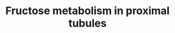---
annotations:
- id: PW:0000005
  parent: classic metabolic pathway
  type: Pathway Ontology
  value: carbohydrate metabolic pathway
- id: DOID:10763
  parent: null
  type: Disease Ontology
  value: hypertension
- id: DOID:1073
  parent: null
  type: Disease Ontology
  value: renal hypertension
- id: DOID:5204
  parent: genetic disease
  type: Disease Ontology
  value: fructose-1,6-bisphosphatase deficiency
- id: CL:0002306
  parent: animal cell
  type: Cell Type Ontology
  value: epithelial cell of proximal tubule
- id: DOID:9869
  parent: genetic disease
  type: Disease Ontology
  value: hereditary fructose intolerance syndrome
authors:
- AgustinGV
- Egonw
- Khanspers
- DeSl
- MaintBot
- Eweitz
description: Most of the fructose absorbed in the gut is cleared in its first hepatic
  passage; however, under certain conditions, such as ingestion of large amounts of
  free fructose, the sugar can reach high levels in plasma and filtrate through the
  glomeruli. Filtered fructose is reabsorbed by proximal tubule cells. Ingestion of
  large quantities of free fructose, usually from high fructose corn syrup, has been
  associated with obesity, metabolic syndrome and elevated blood pressure.  Salt-sensitivity
  of blood pressure in rodents receiving 10 or 20% fructose solutions is well documented.
  Sensitivity to salt, should include a renal defect, otherwise pressure natriuretis
  would restore Na balance. Since the bulk of fructose and other sugars are absorbed
  in proximal tubules, it is believed that fructose affect this nephron segment first.
  This pathway features the metabolism of fructose in proximal tubule cells. It was
  created using biochemical data showing metabolites accumulation and enzymatic activities
  in proximal tubules challenged with fructose. Also deep sequencing data from microdissected
  renal proximal tubules was used to confirm the presence of the transcript of the
  enzymes. Gene transcripts are annotated using ENTREZ Gene ID.
last-edited: 2021-05-16
organisms:
- Rattus norvegicus
redirect_from:
- /index.php/Pathway:WP3894
- /instance/WP3894
revision: null
schema-jsonld:
- '@context': https://schema.org/
  '@id': https://wikipathways.github.io/pathways/WP3894.html
  '@type': Dataset
  creator:
    '@type': Organization
    name: WikiPathways
  description: Most of the fructose absorbed in the gut is cleared in its first hepatic
    passage; however, under certain conditions, such as ingestion of large amounts
    of free fructose, the sugar can reach high levels in plasma and filtrate through
    the glomeruli. Filtered fructose is reabsorbed by proximal tubule cells. Ingestion
    of large quantities of free fructose, usually from high fructose corn syrup, has
    been associated with obesity, metabolic syndrome and elevated blood pressure.  Salt-sensitivity
    of blood pressure in rodents receiving 10 or 20% fructose solutions is well documented.
    Sensitivity to salt, should include a renal defect, otherwise pressure natriuretis
    would restore Na balance. Since the bulk of fructose and other sugars are absorbed
    in proximal tubules, it is believed that fructose affect this nephron segment
    first. This pathway features the metabolism of fructose in proximal tubule cells.
    It was created using biochemical data showing metabolites accumulation and enzymatic
    activities in proximal tubules challenged with fructose. Also deep sequencing
    data from microdissected renal proximal tubules was used to confirm the presence
    of the transcript of the enzymes. Gene transcripts are annotated using ENTREZ
    Gene ID.
  keywords:
  - Akr1b1
  - Aldoa
  - Aldob
  - Dihydroacetone-P
  - Fbp1
  - Fructose
  - Fructose-1,6-biP
  - Fructose-1-P
  - Fructose-6-P
  - G6pc
  - Glucose
  - Glucose-6-P
  - Glyderaldehyde
  - Glyderaldehyde-3-P
  - Gpi
  - Hk1
  - Khk
  - Neutral lipid
  - Pfkl
  - Pfkm
  - Pfkp
  - Slc2a2
  - Slc2a5
  - Slc5a10
  - Slc5a9
  - Sorbitol
  - Sord
  - Synthesis
  - Tkfc
  - Tpi1
  license: CC0
  name: Fructose metabolism in proximal tubules
seo: CreativeWork
title: Fructose metabolism in proximal tubules
wpid: WP3894
---